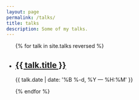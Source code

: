 ```yaml
---
layout: page
permalink: /talks/
title: talks
description: Some of my talks.
---
```


<ul class="post-list">
{% for talk in site.talks reversed %}
    <li>
        <h2><a class="poem-title" href="{{ talk.url | prepend: site.baseurl }}">{{ talk.title }}</a></h2>
        <p class="post-meta">{{ talk.date | date: '%B %-d, %Y — %H:%M' }}</p>
      </li>
{% endfor %}
</ul>